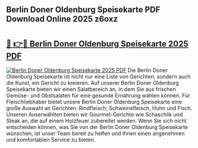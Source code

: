 ## Berlin Doner Oldenburg Speisekarte PDF Download Online 2025 z6oxz

# <h2><a href="http://gccdjb.nevu.top/?p=Berlin+Doner+Oldenburg+Speisekarte">🔗 👉🔴 Berlin Doner Oldenburg Speisekarte 2025 PDF</a></h2>

[![Berlin Doner Oldenburg Speisekarte 2025 PDF](https://i.imgur.com/dBaPXMq.png)](http://gccdjb.nevu.top/?p=Berlin+Doner+Oldenburg+Speisekarte)
Die Berlin Doner Oldenburg Speisekarte ist nicht nur eine Liste von Gerichten, sondern auch die Kunst, ein Gericht zu kreieren. Auf unserer Berlin Doner Oldenburg Speisekarte bieten wir einen Salatbereich an, in dem Sie aus frischen Gemüse- und Obstsalaten für eine gesunde Ernährung wählen können. Für Fleischliebhaber bietet unsere Berlin Doner Oldenburg Speisekarte eine große Auswahl an Gerichten: Rindfleisch, Schweinefleisch, Huhn und Fisch. Unseren Auserwählten bieten wir Gourmet-Gerichte wie Schaschlik und Steak an, die auf einem Holzfeuer zubereitet werden. Wenn Sie sich nicht entscheiden können, was Sie von der Berlin Doner Oldenburg Speisekarte wünschen, ist unser Team bereit zu helfen und Ihnen einen angenehmen und komfortablen Service zu bieten.

